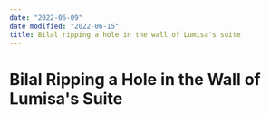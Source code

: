 ```yaml
---
date: "2022-06-09"
date modified: "2022-06-15"
title: Bilal ripping a hole in the wall of Lumisa's suite
---
```


# Bilal Ripping a Hole in the Wall of Lumisa's Suite
